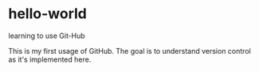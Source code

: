 # hello-world
learning to use Git-Hub

This is my first usage of GitHub.
The goal is to understand version control as it's implemented here.
